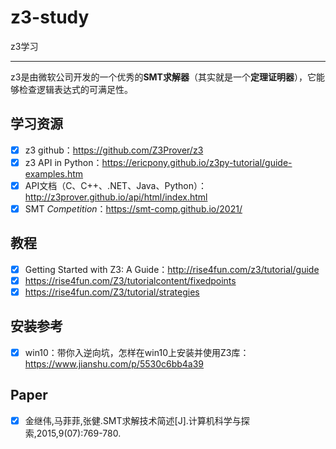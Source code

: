 # z3-study

z3学习

---

z3是由微软公司开发的一个优秀的**SMT求解器**（其实就是一个**定理证明器**），它能够检查逻辑表达式的可满足性。

## 学习资源

- [x] z3 github：https://github.com/Z3Prover/z3
- [x] z3 API in Python：https://ericpony.github.io/z3py-tutorial/guide-examples.htm
- [x] API文档（C、C++、.NET、Java、Python）：http://z3prover.github.io/api/html/index.html
- [x] SMT *Competition*：https://smt-comp.github.io/2021/

## 教程

- [x] Getting Started with Z3: A Guide：http://rise4fun.com/z3/tutorial/guide
- [x] https://rise4fun.com/Z3/tutorialcontent/fixedpoints
- [x] https://rise4fun.com/Z3/tutorial/strategies

## 安装参考

- [x] win10：带你入逆向坑，怎样在win10上安装并使用Z3库：https://www.jianshu.com/p/5530c6bb4a39

## Paper

- [x] 金继伟,马菲菲,张健.SMT求解技术简述[J].计算机科学与探索,2015,9(07):769-780.